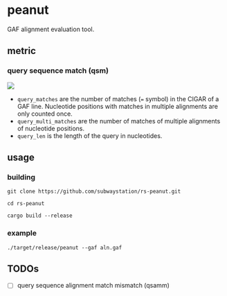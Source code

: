 # peanut

GAF alignment evaluation tool.

## metric
### query sequence match (qsm)
<!--- 
https://jsfiddle.net/8ndx694g/
--->
<!---
\large \frac{(query_1\_matches + query_1\_multi\_matches) + (query_2\_matches + query_2\_multi\_matches) + \dots + (query_n\_matches + query_n\_multi\_matches)}{(query_1\_len + query_1\_multi\_matches) + (query_2\_len + query_2\_multi\_matches) + \dots + (query_n\_len + query_n\_multi\_matches)}
--->
<img src="https://render.githubusercontent.com/render/math?math=%5Clarge%20qsm%20%3D%20%5Cfrac%7B(query_1%5C_matches%20%2B%20query_1%5C_multi%5C_matches)%20%2B%20(query_2%5C_matches%20%2B%20query_2%5C_multi%5C_matches)%20%2B%20%5Cdots%20%2B%20(query_n%5C_matches%20%2B%20query_n%5C_multi%5C_matches)%7D%7B(query_1%5C_len%20%2B%20query_1%5C_multi%5C_matches)%20%2B%20(query_2%5C_len%20%2B%20query_2%5C_multi%5C_matches)%20%2B%20%5Cdots%20%2B%20(query_n%5C_len%20%2B%20query_n%5C_multi%5C_matches)%7D">

- `query_matches` are the number of matches (`=` symbol) in the CIGAR of a GAF line. Nucleotide positions with matches in multiple alignments are only counted once.
- `query_multi_matches` are the number of matches of multiple alignments of nucleotide positions.
- `query_len` is the length of the query in nucleotides.

## usage
### building

`git clone https://github.com/subwaystation/rs-peanut.git`

`cd rs-peanut`

`cargo build --release`

### example

`./target/release/peanut --gaf aln.gaf`

## TODOs
- [ ] query sequence alignment match mismatch (qsamm)
